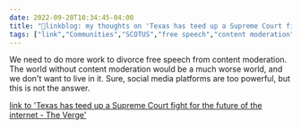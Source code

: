 ```yaml
---
date: 2022-09-20T10:34:45-04:00
title: "🔗linkblog: my thoughts on 'Texas has teed up a Supreme Court fight for the future of the internet - The Verge'"
tags: ["link","Communities","SCOTUS","free speech","content moderation"]
---
```

We need to do more work to divorce free speech from content moderation. The world without content moderation would be a much worse world, and we don't want to live in it. Sure, social media platforms are too powerful, but this is not the answer.
 

[link to 'Texas has teed up a Supreme Court fight for the future of the internet - The Verge'](https://www.theverge.com/2022/9/20/23360804/texas-fifth-circuit-ruling-hb20-supreme-court-speech-first-amendment-moderation)
